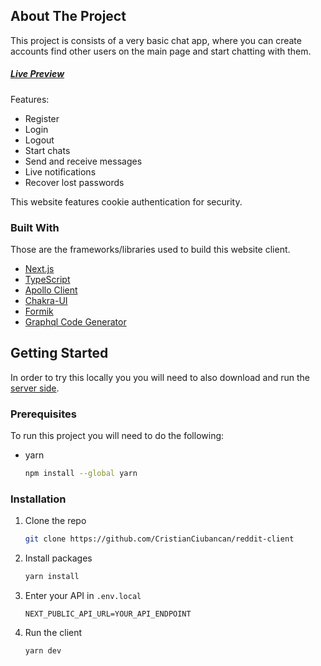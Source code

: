 <!-- ABOUT THE PROJECT -->
## About The Project

This project is consists of a very basic chat app, where you can create accounts find other users on the main page and start chatting with them.
##### [Live Preview](https://chat.happyoctopus.net/)

Features:
* Register
* Login
* Logout
* Start chats
* Send and receive messages
* Live notifications
* Recover lost passwords

This website features cookie authentication for security.



### Built With

Those are the frameworks/libraries used to build this website client.

* [Next.js](https://nextjs.org/)
* [TypeScript](https://www.typescriptlang.org/)
* [Apollo Client](https://www.apollographql.com/docs/react/)
* [Chakra-UI](https://chakra-ui.com/)
* [Formik](https://formik.org/)
* [Graphql Code Generator](https://www.graphql-code-generator.com/)



<!-- GETTING STARTED -->
## Getting Started

In order to try this locally you you will need to also download and run the [server side](https://github.com/CristianCiubancan/chat-server).

### Prerequisites

To run this project you will need to do the following:
* yarn
  ```sh
  npm install --global yarn
  ```

### Installation

1. Clone the repo
   ```sh
   git clone https://github.com/CristianCiubancan/reddit-client
   ```
2. Install packages
   ```sh
   yarn install
   ```
3. Enter your API in `.env.local`
   ```.env.local
   NEXT_PUBLIC_API_URL=YOUR_API_ENDPOINT
   ```
4. Run the client
   ```sh
   yarn dev
   ```
